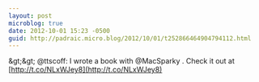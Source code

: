 ```yaml
---
layout: post
microblog: true
date: 2012-10-01 15:23 -0500
guid: http://padraic.micro.blog/2012/10/01/t252866464904794112.html
---
```

&amp;gt;&amp;gt; @ttscoff: I wrote a book with @MacSparky . Check it out at [http://t.co/NLxWJey8](http://t.co/NLxWJey8)
